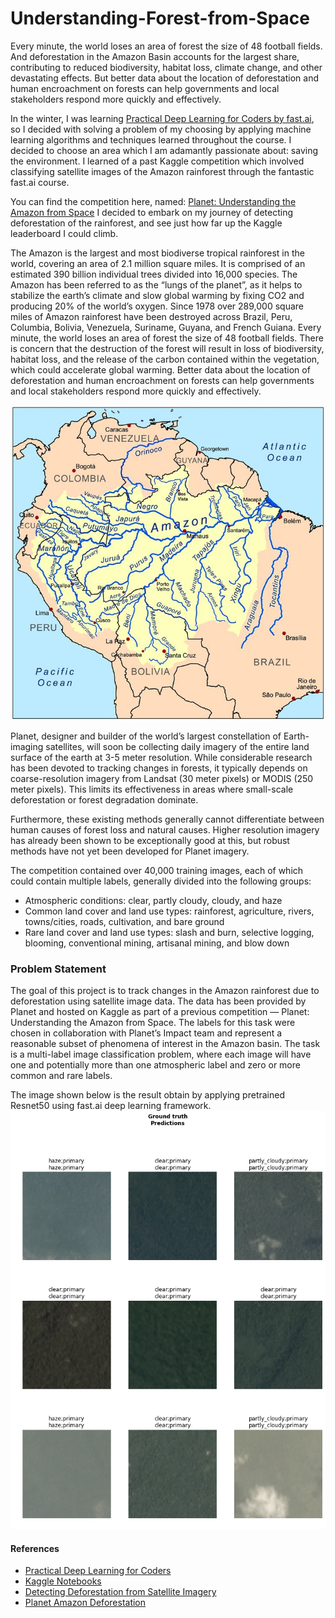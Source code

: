 # Understanding-Forest-from-Space

Every minute, the world loses an area of forest the size of 48 football fields. And deforestation in the Amazon Basin accounts for the largest share, contributing to reduced biodiversity, habitat loss, climate change, and other devastating effects. But better data about the location of deforestation and human encroachment on forests can help governments and local stakeholders respond more quickly and effectively.

In the winter, I was learning [Practical Deep Learning for Coders by fast.ai](https://course.fast.ai/), so I decided with solving a problem of my choosing by applying machine learning algorithms and techniques learned throughout the course. I decided to choose an area which I am adamantly passionate about: saving the environment. I learned of a past Kaggle competition which involved classifying satellite images of the Amazon rainforest through the fantastic fast.ai course.

You can find the competition here, named: [Planet: Understanding the Amazon from Space](https://www.kaggle.com/c/planet-understanding-the-amazon-from-space)
I decided to embark on my journey of detecting deforestation of the rainforest, and see just how far up the Kaggle leaderboard I could climb.

The Amazon is the largest and most biodiverse tropical rainforest in the world, covering an area of 2.1 million square miles. It is comprised of an estimated 390 billion individual trees divided into 16,000 species. The Amazon has been referred to as the “lungs of the planet”, as it helps to stabilize the earth’s climate and slow global warming by fixing CO2 and producing 20% of the world’s oxygen.
Since 1978 over 289,000 square miles of Amazon rainforest have been destroyed across Brazil, Peru, Columbia, Bolivia, Venezuela, Suriname, Guyana, and French Guiana. Every minute, the world loses an area of forest the size of 48 football fields. There is concern that the destruction of the forest will result in loss of biodiversity, habitat loss, and the release of the carbon contained within the vegetation, which could accelerate global warming. Better data about the location of deforestation and human encroachment on forests can help governments and local stakeholders respond more quickly and effectively.

<img src="https://github.com/chiragsamal/Understanding-Forest-from-Space/blob/master/Images/amazon_forest.jpg" alt="Paris" class="center">

Planet, designer and builder of the world’s largest constellation of Earth-imaging satellites, will soon be collecting daily imagery of the entire land surface of the earth at 3-5 meter resolution. While considerable research has been devoted to tracking changes in forests, it typically depends on coarse-resolution imagery from Landsat (30 meter pixels) or MODIS (250 meter pixels). This limits its effectiveness in areas where small-scale deforestation or forest degradation dominate.


Furthermore, these existing methods generally cannot differentiate between human causes of forest loss and natural causes. Higher resolution imagery has already been shown to be exceptionally good at this, but robust methods have not yet been developed for Planet imagery.

The competition contained over 40,000 training images, each of which could contain multiple labels, generally divided into the following groups:
 - Atmospheric conditions: clear, partly cloudy, cloudy, and haze
 - Common land cover and land use types: rainforest, agriculture, rivers, towns/cities, roads, cultivation, and bare ground
 - Rare land cover and land use types: slash and burn, selective logging, blooming, conventional mining, artisanal mining, and blow down

### Problem Statement
The goal of this project is to track changes in the Amazon rainforest due to deforestation using satellite image data. The data has been provided by Planet and hosted on Kaggle as part of a previous competition — Planet: Understanding the Amazon from Space. The labels for this task were chosen in collaboration with Planet’s Impact team and represent a reasonable subset of phenomena of interest in the Amazon basin. The task is a multi-label image classification problem, where each image will have one and potentially more than one atmospheric label and zero or more common and rare labels.

The image shown below is the result obtain by applying pretrained Resnet50 using fast.ai deep learning framework.
<img src='https://github.com/chiragsamal/Understanding-Forest-from-Space/blob/master/Images/Amazon%20Forest.png'>


#### References
- [Practical Deep Learning for Coders](https://course.fast.ai/)
- [Kaggle Notebooks](https://www.kaggle.com/c/planet-understanding-the-amazon-from-space/notebooks)
- [Detecting Deforestation from Satellite Imagery](https://towardsdatascience.com/understanding-the-amazon-rainforest-with-deep-learning-732bfb2eca6e)
- [Planet Amazon Deforestation](https://github.com/planetlabs/planet-amazon-deforestation)
